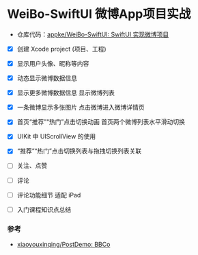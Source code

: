 # WeiBo-SwiftUI 微博App项目实战

- 仓库代码：[appke/WeiBo-SwiftUI: SwiftUI 实现微博项目](https://github.com/appke/WeiBo-SwiftUI)

- [x] 创建 Xcode project (项目、工程)
- [x] 显示用户头像、昵称等内容
- [x] 动态显示微博数据信息
- [x] 显示更多微博数据信息
  显示微博列表
- [x] 一条微博显示多张图片
  点击微博进入微博详情页
- [x] 首页“推荐”“热门”点击切换动画
  首页两个微博列表水平滑动切换
- [x] UIKit 中 UIScrollView 的使用 
- [x] “推荐”“热门”点击切换列表与拖拽切换列表关联
- [ ] 关注、点赞
- [ ] 评论
- [ ] 评论功能细节
  适配 iPad 
- [ ] 入门课程知识点总结




### 参考

- [xiaoyouxinqing/PostDemo: BBCo](https://github.com/xiaoyouxinqing/PostDemo)

